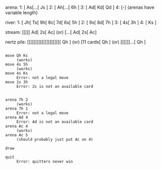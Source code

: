 arena:     1:  [ As[...[ Js ]
           2:  [ Ah[...[ 6h ]
           3:  [ Ad[ Kd[ Qd ]
           4:  [-]
(arenas have variable length)

river:     1:  [ Jh[ Ts[ 9h[ 8c[ 7d[ 6s[ 5h ]
           2:  [ 9s[ 8d[ 7h ]
           3:  [ 4s[ 3h ]
           4:  [ Ks ]

stream:        [[[[[ Ad[ 2s[ Ac]
	 (or)  [...[ Ad[ 2s[ Ac]


nertz pile:    [[[[[[[[[[[[[[[[[[[[[ Qh ]
         (or)  [11 cards[ Qh ]
         (or)  [[[[[[...[ Qh ]





~~~~-+-+-+\*\*COMMANDS*/*/+-+-+-~~~~

move Qh Ks
     (works)
move 4s 5h
     (works)
move 4s Ks
     Error: not a legal move
move 2s 3h
     Error: 2s is not an available card


arena 7h 2
     (works)
arena 7h 1
     Error: not a legal move
arena Ad 4
     Error: Ad is not an available card
arena Ac 4
     (works)
arena Ac 5
     (should probably just put Ac on 4)

draw

quit
     Error: quitters never win

